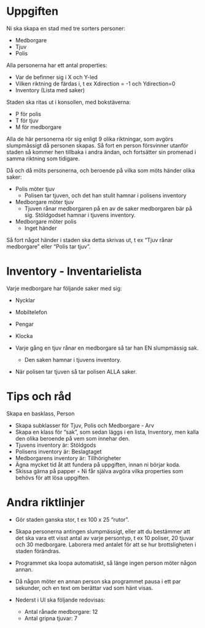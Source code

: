 # Uppgiften

Ni ska skapa en stad med tre sorters personer:
- Medborgare
- Tjuv
- Polis

Alla personerna har ett antal properties:
- Var de befinner sig i X och Y-led
- Vilken riktning de färdas i, t ex Xdirection = -1 och Ydirection=0
- Inventory (Lista med saker)
 
Staden ska ritas ut i konsollen, med bokstäverna:
- P för polis
- T för tjuv
- M för medborgare

Alla de här personerna rör sig enligt 9 olika riktningar, som avgörs slumpmässigt då personen skapas.
Så fort en person försvinner utanför staden så kommer hen tillbaka i andra ändan, och fortsätter sin promenad i samma riktning som tidigare.

Då och då möts personerna, och beroende på vilka som möts händer olika saker:
- Polis möter tjuv
  - Polisen tar tjuven, och det han stulit hamnar i polisens inventory
- Medborgare möter tjuv
  - Tjuven rånar medborgaren på en av de saker medborgaren bär på sig. Stöldgodset hamnar i tjuvens inventory.
- Medborgare möter polis
  - Inget händer

Så fort något händer i staden ska detta skrivas ut, t ex “Tjuv rånar medborgare” eller “Polis tar tjuv”.

# Inventory - Inventarielista
Varje medborgare har följande saker med sig:
- Nycklar
- Mobiltelefon
- Pengar
- Klocka

- Varje gång en tjuv rånar en medborgare så tar han EN slumpmässig sak.
  - Den saken hamnar i tjuvens inventory.
- När polisen tar tjuven så tar polisen ALLA saker.
# Tips och råd
Skapa en basklass, Person
- Skapa subklasser för Tjuv, Polis och Medborgare - Arv
- Skapa en klass för “sak”, som sedan läggs i en lista, Inventory, men kalla den olika beroende på vem som innehar den.
- Tjuvens inventory är: Stöldgods
- Polisens inventory är: Beslagtaget
- Medborgarens inventory är: Tillhörigheter
- Ägna mycket tid åt att fundera på uppgiften, innan ni börjar koda.
- Skissa gärna på papper
◦ Ni får själva avgöra vilka properties som behövs för att lösa uppgiften.
# Andra riktlinjer
- Gör staden ganska stor, t ex 100 x 25 “rutor”.
- Skapa personerna antingen slumpmässigt, eller att du bestämmer att det ska vara ett visst antal av varje persontyp, t ex 10 poliser, 20 tjuvar och 30 medborgare. Laborera med antalet
för att se hur brottsligheten i staden förändras.
- Programmet ska loopa automatiskt, så länge ingen person möter någon annan.
- Då någon möter en annan person ska programmet pausa i ett par sekunder, och en text om berättar vad som hänt visas.

- Nederst i UI ska följande redovisas:
  - Antal rånade medborgare: 12
  - Antal gripna tjuvar: 7
